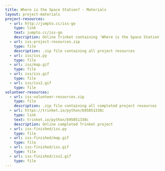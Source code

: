 ```yaml
---
title: Where is the Space Station? - Materials
layout: project-materials
project-resources:     
  - url: http://jumpto.cc/iss-go
    type: link
    text: jumpto.cc/iss-go
    description: Online Trinket containing 'Where is the Space Station?' starter resources
  - url: iss-project-resources.zip
    type: file
    description: .zip file containing all project resources
  - url: iss/iss.py
    type: file
  - url: iss/map.gif
    type: file
  - url: iss/iss.gif
    type: file
  - url: iss/iss2.gif
    type: file                      
volunteer-resources:
  - url: iss-volunteer-resources.zip
    type: file
    description: .zip file containing all completed project resources
  - url: https://trinket.io/python/b95851338c
    type: link
    text: trinket.io/python/b95851338c
    description: Online completed Trinket project
  - url: iss-finished/iss.py
    type: file
  - url: iss-finished/map.gif
    type: file
  - url: iss-finished/iss.gif
    type: file
  - url: iss-finished/iss2.gif
    type: file 
---
```

